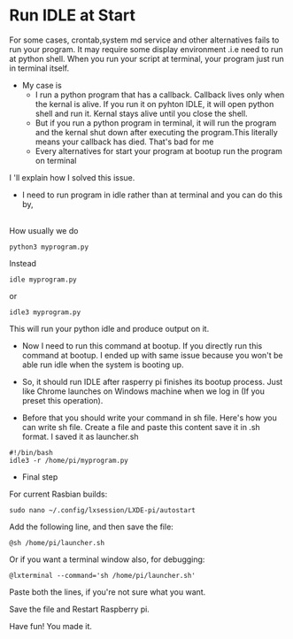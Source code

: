 # Run IDLE at Start
For some cases, crontab,system md service and other alternatives fails to run your program.
It may require some display environment .i.e need to run at python shell. When you run your script at terminal, your program just run in terminal itself.

- My case is
    - I run a python program that has a callback. Callback lives only when the kernal is alive. If you run it on pyhton IDLE, it will open python shell and run it. Kernal stays alive until you close the shell.
    - But if you run a python program in terminal, it will run the program and the kernal shut down after executing the program.This literally means your callback has died. That's bad for me
    - Every alternatives for start your program at bootup run the program on terminal

I 'll explain how I solved this issue.
- I need to run program in idle rather than at terminal and you can do this by,<br><br>

How usually we do
```
python3 myprogram.py
```
Instead
```
idle myprogram.py
```
or 
```
idle3 myprogram.py
```

This will run your python idle and produce output on it.

- Now I need to run this command at bootup. If you directly run this command at bootup. I ended up with same issue because you won't be able run idle when the system is booting up.
- So, it should run IDLE after rasperry pi finishes its bootup process. Just like Chrome launches on Windows machine when we log in (If you preset this operation).

- Before that you should write your command in sh file. Here's how you can write sh file.
Create a file and paste this content save it in .sh format. I saved it as launcher.sh

```
#!/bin/bash
idle3 -r /home/pi/myprogram.py
```
- Final step

For current Rasbian builds:
```
sudo nano ~/.config/lxsession/LXDE-pi/autostart
```
Add the following line, and then save the file:
```
@sh /home/pi/launcher.sh
```
Or if you want a terminal window also, for debugging:
```
@lxterminal --command='sh /home/pi/launcher.sh'
```
Paste both the lines, if you're not sure what you want.

Save the file and Restart Raspberry pi.

Have fun! You made it.